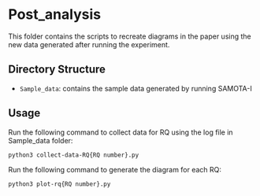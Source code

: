 # Post_analysis

This folder contains the scripts to recreate diagrams in the paper using the new data generated after running the experiment.

## Directory Structure
- `Sample_data`: contains the sample data generated by running SAMOTA-I
## Usage
Run the following command to collect data for RQ using the log file in Sample_data folder:
```
python3 collect-data-RQ{RQ number}.py
```

Run the following command to generate the diagram for each RQ:
```
python3 plot-rq{RQ number}.py
```

